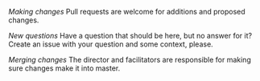 *Making changes*
Pull requests are welcome for additions and proposed changes. 

*New questions*
Have a question that should be here, but no answer for it? Create an issue with your question and some context, please.

*Merging changes*
The director and facilitators are responsible for making sure changes make it into master.
